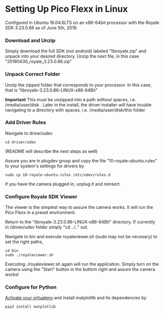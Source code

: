 # Setting Up Pico Flexx in Linux
Configured in Ubuntu 16.04.6LTS on an x86-64bit processor with the Royale SDK 3.23.0.86 as of June 5th, 2019.

### Download and Unzip
Simply download the full SDK (not android) labeled "libroyale.zip" and unpack into your desired directory.
Unzip the next file, in this case "20190430_royale_3.23.0.86.zip"

### Unpack Correct Folder
Unzip the zipped folder that corresponds to your processor.
In this case, that is "libroyale-3.23.0.86-LINUX-x86-64Bit"

**Important** This must be unzipped into a path *without* spaces, i.e. /media/user/disk  .  Later in the install, the driver installer will have trouble navigating to a directory with spaces, i.e. /media/user/disk/this folder

### Add Driver Rules
Navigate to driver/udev

```
cd driver/udev
```

(README will describe the next steps as well)

Assure you are in plugdev group and copy the file "10-royale-ubuntu.rules" to your system's settings for drivers by

```
sudo cp 10-royale-ubuntu.rules /etc/udev/rules.d
```

If you have the camera plugged in, unplug it and reinsert.

### Configure Royale SDK Viewer
The viewer is the simplest way to assure the camera works. It will run the Pico Flexx in a preset environment.

Return to the "libroyale-3.23.0.86-LINUX-x86-64Bit" directory. If currently in /driver/udev folder simply "cd ../.." out.

Navigate to bin and execute royaleviewer.sh (sudo may not be necesary) to set the right paths,

```
cd bin
sudo ./royaleviewer.sh
```

Executing ./royaleviewer.sh again will run the application. Simply turn on the camera using the "Start" button in the bottom right and assure the camera works!

### Configure for Python
[Activate your virtualenv](https://github.com/cgreen18/Auburn-REU-on-UAVs/blob/master/Installation/virtualenv.md) and install matplotlib and its dependencies by

```
pip3 install matplotlib
```
